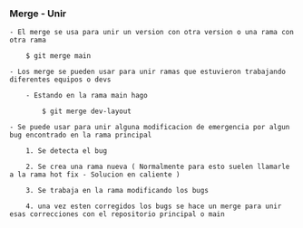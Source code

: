 
### Merge - Unir

    - El merge se usa para unir un version con otra version o una rama con otra rama

        $ git merge main

    - Los merge se pueden usar para unir ramas que estuvieron trabajando diferentes equipos o devs

        - Estando en la rama main hago

            $ git merge dev-layout

    - Se puede usar para unir alguna modificacion de emergencia por algun bug encontrado en la rama principal

        1. Se detecta el bug

        2. Se crea una rama nueva ( Normalmente para esto suelen llamarle a la rama hot fix - Solucion en caliente )

        3. Se trabaja en la rama modificando los bugs 

        4. una vez esten corregidos los bugs se hace un merge para unir esas correcciones con el repositorio principal o main


    